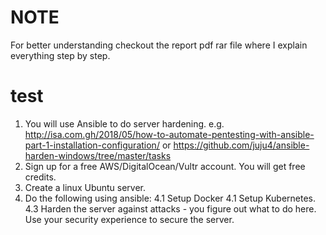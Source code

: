 # NOTE

For better understanding checkout the report pdf rar file where I explain everything step by step.



# test 
 
1. You will use Ansible to do server hardening. e.g. http://isa.com.gh/2018/05/how-to-automate-pentesting-with-ansible-part-1-installation-configuration/ or https://github.com/juju4/ansible-harden-windows/tree/master/tasks
2. Sign up for a free AWS/DigitalOcean/Vultr account. You will get free credits.
3. Create a linux Ubuntu server.
4. Do the following using ansible:
  4.1 Setup Docker
  4.1 Setup Kubernetes.
  4.3 Harden the server against attacks - you figure out what to do here. Use your security experience to secure the server.
